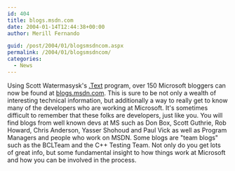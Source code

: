 ```yaml
---
id: 404
title: blogs.msdn.com
date: 2004-01-14T12:44:38+00:00
author: Merill Fernando

guid: /post/2004/01/blogsmsdncom.aspx
permalink: /2004/01/blogsmsdncom/
categories:
  - News
---
```

<body xmlns="http://www.w3.org/1999/xhtml">
    <div class="Section1">
        <p class="MsoNormal">
            Using Scott Watermasysk's <a href="http://www.dottext.com/">.Text</a> program, over
            150 Microsoft bloggers can now be found at <a href="http://blogs.msdn.com/">blogs.msdn.com</a>.
            This is sure to be not only a wealth of interesting technical information, but additionally
            a way to really get to know many of the developers who are working at Microsoft. It's
            sometimes difficult to remember that these folks are developers, just like you. You
            will find blogs from well known devs at MS such as Don Box, Scott Guthrie, Rob Howard,
            Chris Anderson, Yasser Shohoud and Paul Vick as well as Program Managers and people
            who work on MSDN. Some blogs are "team blogs" such as the BCLTeam and the C++ Testing
            Team. Not only do you get lots of great info, but some fundamental insight to how
            things work at Microsoft and how you can be involved in the process.
        </p>
    </div>
</body>